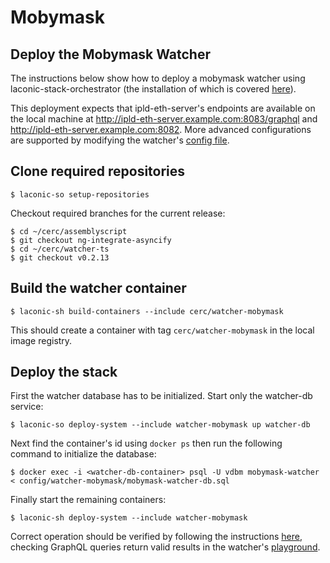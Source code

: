 # Mobymask

## Deploy the Mobymask Watcher
The instructions below show how to deploy a mobymask watcher using laconic-stack-orchestrator (the installation of which is covered [here](https://github.com/cerc-io/stack-orchestrator#install)).

This deployment expects that ipld-eth-server's endpoints are available on the local machine at http://ipld-eth-server.example.com:8083/graphql and http://ipld-eth-server.example.com:8082. More advanced configurations are supported by modifying the watcher's [config file](../../config/watcher-mobymask/mobymask-watcher.toml).
## Clone required repositories
```
$ laconic-so setup-repositories
```
Checkout required branches for the current release:
```
$ cd ~/cerc/assemblyscript
$ git checkout ng-integrate-asyncify
$ cd ~/cerc/watcher-ts
$ git checkout v0.2.13
```
## Build the watcher container
```
$ laconic-sh build-containers --include cerc/watcher-mobymask
```
This should create a container with tag `cerc/watcher-mobymask` in the local image registry.
## Deploy the stack
First the watcher database has to be initialized. Start only the watcher-db service:
```
$ laconic-so deploy-system --include watcher-mobymask up watcher-db
```
Next find the container's id using `docker ps` then run the following command to initialize the database:
```
$ docker exec -i <watcher-db-container> psql -U vdbm mobymask-watcher < config/watcher-mobymask/mobymask-watcher-db.sql
```
Finally start the remaining containers:
```
$ laconic-sh deploy-system --include watcher-mobymask
```
Correct operation should be verified by following the instructions [here](https://github.com/cerc-io/mobymask-watcher/tree/main/mainnet-watcher-only#run), checking GraphQL queries return valid results in the watcher's [playground](http://127.0.0.1:3001/graphql).